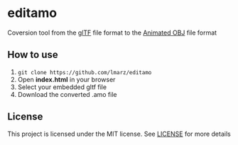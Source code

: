 # editamo
Coversion tool from the [glTF](https://www.khronos.org/gltf/) file format to the [Animated OBJ](https://github.com/lmarz/animated_obj) file format

## How to use
1. `git clone https://github.com/lmarz/editamo`
2. Open **index.html** in your browser
3. Select your embedded gltf file
4. Download the converted .amo file

## License
This project is licensed under the MIT license. See [LICENSE](LICENSE) for more details